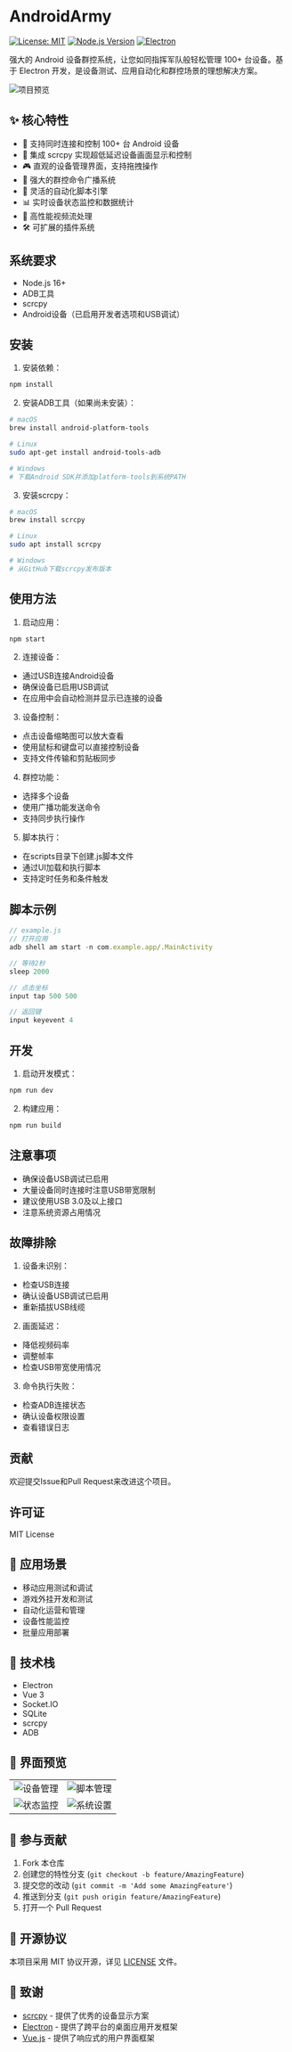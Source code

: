 # AndroidArmy

[![License: MIT](https://img.shields.io/badge/License-MIT-yellow.svg)](https://opensource.org/licenses/MIT)
[![Node.js Version](https://img.shields.io/badge/node-%3E%3D16-brightgreen)](https://nodejs.org/)
[![Electron](https://img.shields.io/badge/electron-28.0.0-blue)](https://www.electronjs.org/)

强大的 Android 设备群控系统，让您如同指挥军队般轻松管理 100+ 台设备。基于 Electron 开发，是设备测试、应用自动化和群控场景的理想解决方案。

![项目预览](docs/images/preview.png)

## ✨ 核心特性

- 🚀 支持同时连接和控制 100+ 台 Android 设备
- 📱 集成 scrcpy 实现超低延迟设备画面显示和控制
- 🎮 直观的设备管理界面，支持拖拽操作
- 📢 强大的群控命令广播系统
- 🤖 灵活的自动化脚本引擎
- 📊 实时设备状态监控和数据统计
- 🔄 高性能视频流处理
- 🛠 可扩展的插件系统

## 系统要求

- Node.js 16+
- ADB工具
- scrcpy
- Android设备（已启用开发者选项和USB调试）

## 安装

1. 安装依赖：
```bash
npm install
```

2. 安装ADB工具（如果尚未安装）：
```bash
# macOS
brew install android-platform-tools

# Linux
sudo apt-get install android-tools-adb

# Windows
# 下载Android SDK并添加platform-tools到系统PATH
```

3. 安装scrcpy：
```bash
# macOS
brew install scrcpy

# Linux
sudo apt install scrcpy

# Windows
# 从GitHub下载scrcpy发布版本
```

## 使用方法

1. 启动应用：
```bash
npm start
```

2. 连接设备：
- 通过USB连接Android设备
- 确保设备已启用USB调试
- 在应用中会自动检测并显示已连接的设备

3. 设备控制：
- 点击设备缩略图可以放大查看
- 使用鼠标和键盘可以直接控制设备
- 支持文件传输和剪贴板同步

4. 群控功能：
- 选择多个设备
- 使用广播功能发送命令
- 支持同步执行操作

5. 脚本执行：
- 在scripts目录下创建.js脚本文件
- 通过UI加载和执行脚本
- 支持定时任务和条件触发

## 脚本示例

```javascript
// example.js
// 打开应用
adb shell am start -n com.example.app/.MainActivity

// 等待2秒
sleep 2000

// 点击坐标
input tap 500 500

// 返回键
input keyevent 4
```

## 开发

1. 启动开发模式：
```bash
npm run dev
```

2. 构建应用：
```bash
npm run build
```

## 注意事项

- 确保设备USB调试已启用
- 大量设备同时连接时注意USB带宽限制
- 建议使用USB 3.0及以上接口
- 注意系统资源占用情况

## 故障排除

1. 设备未识别：
- 检查USB连接
- 确认设备USB调试已启用
- 重新插拔USB线缆

2. 画面延迟：
- 降低视频码率
- 调整帧率
- 检查USB带宽使用情况

3. 命令执行失败：
- 检查ADB连接状态
- 确认设备权限设置
- 查看错误日志

## 贡献

欢迎提交Issue和Pull Request来改进这个项目。

## 许可证

MIT License 

## 🎯 应用场景

- 移动应用测试和调试
- 游戏外挂开发和测试
- 自动化运营和管理
- 设备性能监控
- 批量应用部署

## 🔧 技术栈

- Electron
- Vue 3
- Socket.IO
- SQLite
- scrcpy
- ADB

## 📸 界面预览

<table>
  <tr>
    <td><img src="docs/images/devices.png" alt="设备管理" /></td>
    <td><img src="docs/images/scripts.png" alt="脚本管理" /></td>
  </tr>
  <tr>
    <td><img src="docs/images/monitor.png" alt="状态监控" /></td>
    <td><img src="docs/images/settings.png" alt="系统设置" /></td>
  </tr>
</table>

## 🤝 参与贡献

1. Fork 本仓库
2. 创建您的特性分支 (`git checkout -b feature/AmazingFeature`)
3. 提交您的改动 (`git commit -m 'Add some AmazingFeature'`)
4. 推送到分支 (`git push origin feature/AmazingFeature`)
5. 打开一个 Pull Request

## 📄 开源协议

本项目采用 MIT 协议开源，详见 [LICENSE](LICENSE) 文件。

## 🙏 致谢

- [scrcpy](https://github.com/Genymobile/scrcpy) - 提供了优秀的设备显示方案
- [Electron](https://www.electronjs.org/) - 提供了跨平台的桌面应用开发框架
- [Vue.js](https://vuejs.org/) - 提供了响应式的用户界面框架 